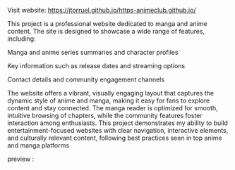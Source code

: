 Visit website: https://jtorruel.github.io/https-animeclub.github.io/

This project is a professional website dedicated to manga and anime content. The site is designed to showcase a wide range of features, including:

Manga and anime series summaries and character profiles

Key information such as release dates and streaming options

Contact details and community engagement channels


The website offers a vibrant, visually engaging layout that captures the dynamic style of anime and manga, making it easy for fans to explore content and stay connected. The manga reader is optimized for smooth, intuitive browsing of chapters, while the community features foster interaction among enthusiasts. This project demonstrates my ability to build entertainment-focused websites with clear navigation, interactive elements, and culturally relevant content, following best practices seen in top anime and manga platforms

preview : 


